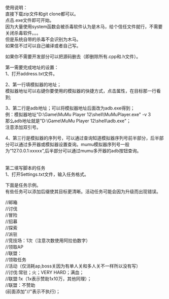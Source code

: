 使用说明：<br>
直接下载zip文件和git clone都可以。<br>
点击.exe文件即可开始。<br>
因为大量使用system函数会被杀毒软件认为是木马，给个信任文件就行，不需要关闭杀毒软件。。。<br>
但是系统自带的杀毒不会识别为木马。<br>
如果信不过可以自己编译或者自己写。<br>


如果你不需要开发部分可以把源码删去（即删除所有.cpp和.h文件）。<br>


第一需要完成地址的设置：<br>
1、打开address.txt文件。<br>


2、第一行填模拟器的地址；<br>
  模拟器地址可以右键你要使用的模拟器的快捷方式，点击属性，在目标那一行看到;<br>

  
3、第二行是adb地址；可以将模拟器地址后面改为adb.exe得到；<br>
例：模拟器地址"D:\Game\MuMu Player 12\shell\MuMuPlayer.exe" -v 3  <br>
那么adb地址就是"D:\Game\MuMu Player 12\shell\adb.exe"；<br>
注意添加双引号。<br>


4、第三行是模拟器的序列号，可以通过查询知道模拟器序列号前半部分，后半部分可以通过多开器或模拟器设置查询。mumu模拟器序列号一般为“127.0.0.1:xxxxx”,后半部分可以通过mumu多开器的adb按钮查询。<br><br><br>
第二填写脚本的任务<br>
1、打开Settings.txt文件，输入任务格式。


下面是任务示例。<br>
有些任务可以添加后缀使其目标更清晰。活动任务可能会因为升级而出现错误。


//邮箱<br>
//讨伐<br>
//冒险<br>
//招募<br>
//探索<br>
//派驻<br>
//竞技场：1次（注意次数使用阿拉伯数字）<br>
//领取AP<br>
//联盟：<br>
//领取任务<br>
//活动（仅消耗ap,boss关因为有单人关和多人关不一样所以没有写）<br>
//讨伐:常驻；火；VERY HARD；满血；<br>
//联盟:1x（1x表示赞助1x10万，其他同理）；<br>
//联盟：不赞助<br>
(前面添加"//"表示不执行)；<br>


  
